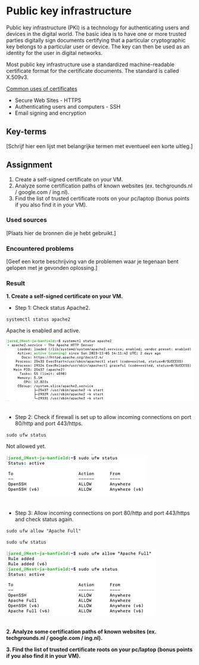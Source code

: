 # Public key infrastructure
Public key infrastructure (PKI) is a technology for authenticating users and devices in the digital world. The basic idea is to have one or more trusted parties digitally sign documents certifying that a particular cryptographic key belongs to a particular user or device. The key can then be used as an identity for the user in digital networks.

Most public key infrastructure use a standardized machine-readable certificate format for the certificate documents. The standard is called X.509v3.

<ins>Common uses of certificates</ins>  
- Secure Web Sites - HTTPS
- Authenticating users and computers - SSH
- Email signing and encryption

## Key-terms
[Schrijf hier een lijst met belangrijke termen met eventueel een korte uitleg.]

## Assignment
1. Create a self-signed certificate on your VM.
2. Analyze some certification paths of known websites (ex. techgrounds.nl / google.com / ing.nl).
3. Find the list of trusted certificate roots on your pc/laptop (bonus points if you also find it in your VM).

### Used sources
[Plaats hier de bronnen die je hebt gebruikt.]

### Encountered problems
[Geef een korte beschrijving van de problemen waar je tegenaan bent gelopen met je gevonden oplossing.]

### Result
**1. Create a self-signed certificate on your VM.**

- Step 1: Check status Apache2.
```
systemctl status apache2
```
Apache is enabled and active.

![check apache2 actief](/03_security/images/05_public-key-infrastructure1-1.png)<br><br>

- Step 2: Check if firewall is set up to allow incoming connections on port 80/http and port 443/https. 
```
sudo ufw status
```
Not allowed yet.

![check port 80 and 443 if open](/03_security/images/05_public-key-infrastructure1-2.png)<br><br>

- Step 3: Allow incoming connections on port 80/http and port 443/https and check status again.
```
sudo ufw allow "Apache Full"
```
```
sudo ufw status
```
![open port 80 and 443 and check again](/03_security/images/05_public-key-infrastructure1-3.png)<br><br>

**2. Analyze some certification paths of known websites (ex. techgrounds.nl / google.com / ing.nl).**


**3. Find the list of trusted certificate roots on your pc/laptop (bonus points if you also find it in your VM).**

